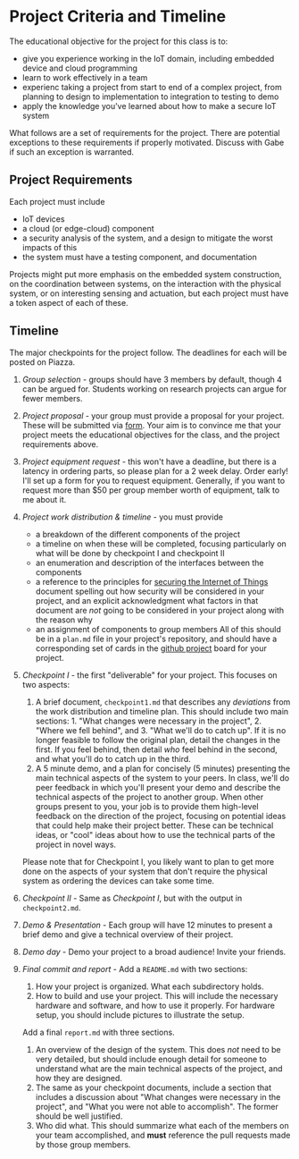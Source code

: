 # Project Criteria and Timeline

The educational objective for the project for this class is to:

- give you experience working in the IoT domain, including embedded device and cloud programming
- learn to work effectively in a team
- experienc taking a project from start to end of a complex project, from planning to design to implementation to integration to testing to demo
- apply the knowledge you've learned about how to make a secure IoT system

What follows are a set of requirements for the project.
There are potential exceptions to these requirements if properly motivated.
Discuss with Gabe if such an exception is warranted.

## Project Requirements

Each project must include

- IoT devices
- a cloud (or edge-cloud) component
- a security analysis of the system, and a design to mitigate the worst impacts of this
- the system must have a testing component, and documentation

Projects might put more emphasis on the embedded system construction, on the coordination between systems, on the interaction with the physical system, or on interesting sensing and actuation, but each project must have a token aspect of each of these.

## Timeline

The major checkpoints for the project follow.
The deadlines for each will be posted on Piazza.

1. *Group selection* - groups should have 3 members by default, though 4 can be argued for.
    Students working on research projects can argue for fewer members.
1. *Project proposal* - your group must provide a proposal for your project.
    These will be submitted via [form](https://forms.gle/EfqpfMUWwnWLfhMHA).
    Your aim is to convince me that your project meets the educational objectives for the class, and the project requirements above.
1. *Project equipment request* - this won't have a deadline, but there is a latency in ordering parts, so please plan for a 2 week delay. 
    Order early!
    I'll set up a form for you to request equipment.
    Generally, if you want to request more than $50 per group member worth of equipment, talk to me about it.
1. *Project work distribution & timeline* - you must provide
    - a breakdown of the different components of the project
    - a timeline on when these will be completed, focusing particularly on what will be done by checkpoint I and checkpoint II
    - an enumeration and description of the interfaces between the components
	- a reference to the principles for [securing the Internet of Things](https://github.com/gwu-iot/collaboration/blob/master/papers/dhs16guidelines.pdf) document spelling out how security will be considered in your project, and an explicit acknowledgment what factors in that document are *not* going to be considered in your project along with the reason why
    - an assignment of components to group members
    All of this should be in a `plan.md` file in your project's repository, and should have a corresponding set of cards in the [github project](https://github.com/features/project-management/) board for your project.

1. *Checkpoint I* - the first "deliverable" for your project.
    This focuses on two aspects:

    1. A brief document, `checkpoint1.md` that describes any *deviations* from the work distribution and timeline plan.
        This should include two main sections: 1. "What changes were necessary in the project", 2. "Where we fell behind", and 3. "What we'll do to catch up".
        If it is no longer feasible to follow the original plan, detail the changes in the first.
        If you feel behind, then detail *who* feel behind in the second, and what you'll do to catch up in the third.
    1. A 5 minute demo, and a plan for concisely (5 minutes) presenting the main technical aspects of the system to your peers.
        In class, we'll do peer feedback in which you'll present your demo and describe the technical aspects of the project to another group.
        When other groups present to you, your job is to provide them high-level feedback on the direction of the project, focusing on potential ideas that could help make their project better.
        These can be technical ideas, or "cool" ideas about how to use the technical parts of the project in novel ways.
    
    Please note that for Checkpoint I, you likely want to plan to get more done on the aspects of your system that don't require the physical system as ordering the devices can take some time.
1. *Checkpoint II* - Same as *Checkpoint I*, but with the output in `checkpoint2.md`.
1. *Demo & Presentation* - Each group will have 12 minutes to present a brief demo and give a technical overview of their project.
1. *Demo day* - Demo your project to a broad audience!
    Invite your friends.
1. *Final commit and report* - Add a `README.md` with two sections:
    1. How your project is organized.
        What each subdirectory holds.
    1. How to build and use your project.
        This will include the necessary hardware and software, and how to use it properly.
        For hardware setup, you should include pictures to illustrate the setup.

    Add a final `report.md` with three sections.
    1. An overview of the design of the system.
        This does *not* need to be very detailed, but should include enough detail for someone to understand what are the main technical aspects of the project, and how they are designed.
    1. The same as your checkpoint documents, include a section that includes a discussion about "What changes were necessary in the project", and "What you were not able to accomplish".
        The former should be well justified.
    1. Who did what.
        This should summarize what each of the members on your team accomplished, and **must** reference the pull requests made by those group members.
